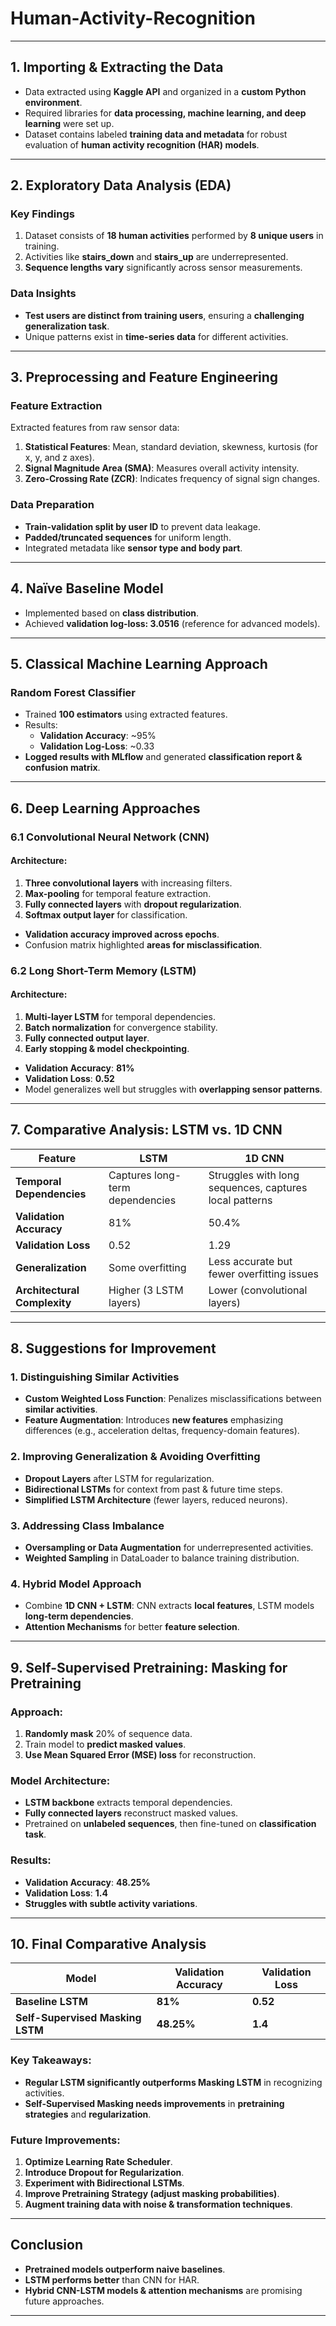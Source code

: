 # Human-Activity-Recognition

---

## 1. Importing & Extracting the Data
- Data extracted using **Kaggle API** and organized in a **custom Python environment**.
- Required libraries for **data processing, machine learning, and deep learning** were set up.
- Dataset contains labeled **training data and metadata** for robust evaluation of **human activity recognition (HAR) models**.

---

## 2. Exploratory Data Analysis (EDA)
### Key Findings
1. Dataset consists of **18 human activities** performed by **8 unique users** in training.
2. Activities like **stairs_down** and **stairs_up** are underrepresented.
3. **Sequence lengths vary** significantly across sensor measurements.

### Data Insights
- **Test users are distinct from training users**, ensuring a **challenging generalization task**.
- Unique patterns exist in **time-series data** for different activities.

---

## 3. Preprocessing and Feature Engineering
### Feature Extraction
Extracted features from raw sensor data:
1. **Statistical Features**: Mean, standard deviation, skewness, kurtosis (for x, y, and z axes).
2. **Signal Magnitude Area (SMA)**: Measures overall activity intensity.
3. **Zero-Crossing Rate (ZCR)**: Indicates frequency of signal sign changes.

### Data Preparation
- **Train-validation split by user ID** to prevent data leakage.
- **Padded/truncated sequences** for uniform length.
- Integrated metadata like **sensor type and body part**.

---

## 4. Naïve Baseline Model
- Implemented based on **class distribution**.
- Achieved **validation log-loss: 3.0516** (reference for advanced models).

---

## 5. Classical Machine Learning Approach
### **Random Forest Classifier**
- Trained **100 estimators** using extracted features.
- Results:
  - **Validation Accuracy**: ~95%
  - **Validation Log-Loss**: ~0.33
- **Logged results with MLflow** and generated **classification report & confusion matrix**.

---

## 6. Deep Learning Approaches
### 6.1 Convolutional Neural Network (CNN)
#### **Architecture**:
1. **Three convolutional layers** with increasing filters.
2. **Max-pooling** for temporal feature extraction.
3. **Fully connected layers** with **dropout regularization**.
4. **Softmax output layer** for classification.

- **Validation accuracy improved across epochs**.
- Confusion matrix highlighted **areas for misclassification**.

### 6.2 Long Short-Term Memory (LSTM)
#### **Architecture**:
1. **Multi-layer LSTM** for temporal dependencies.
2. **Batch normalization** for convergence stability.
3. **Fully connected output layer**.
4. **Early stopping & model checkpointing**.

- **Validation Accuracy**: **81%**
- **Validation Loss**: **0.52**
- Model generalizes well but struggles with **overlapping sensor patterns**.

---

## 7. Comparative Analysis: LSTM vs. 1D CNN
| Feature  | LSTM | 1D CNN |
|----------|------|--------|
| **Temporal Dependencies** | Captures long-term dependencies | Struggles with long sequences, captures local patterns |
| **Validation Accuracy** | 81% | 50.4% |
| **Validation Loss** | 0.52 | 1.29 |
| **Generalization** | Some overfitting | Less accurate but fewer overfitting issues |
| **Architectural Complexity** | Higher (3 LSTM layers) | Lower (convolutional layers) |

---

## 8. Suggestions for Improvement
### 1. Distinguishing Similar Activities
- **Custom Weighted Loss Function**: Penalizes misclassifications between **similar activities**.
- **Feature Augmentation**: Introduces **new features** emphasizing differences (e.g., acceleration deltas, frequency-domain features).

### 2. Improving Generalization & Avoiding Overfitting
- **Dropout Layers** after LSTM for regularization.
- **Bidirectional LSTMs** for context from past & future time steps.
- **Simplified LSTM Architecture** (fewer layers, reduced neurons).

### 3. Addressing Class Imbalance
- **Oversampling or Data Augmentation** for underrepresented activities.
- **Weighted Sampling** in DataLoader to balance training distribution.

### 4. Hybrid Model Approach
- Combine **1D CNN + LSTM**: CNN extracts **local features**, LSTM models **long-term dependencies**.
- **Attention Mechanisms** for better **feature selection**.

---

## 9. Self-Supervised Pretraining: Masking for Pretraining
### **Approach**:
1. **Randomly mask** 20% of sequence data.
2. Train model to **predict masked values**.
3. **Use Mean Squared Error (MSE) loss** for reconstruction.

### **Model Architecture**:
- **LSTM backbone** extracts temporal dependencies.
- **Fully connected layers** reconstruct masked values.
- Pretrained on **unlabeled sequences**, then fine-tuned on **classification task**.

### **Results**:
- **Validation Accuracy**: **48.25%**
- **Validation Loss**: **1.4**
- **Struggles with subtle activity variations**.

---

## 10. Final Comparative Analysis
| Model | Validation Accuracy | Validation Loss |
|--------|------------------|----------------|
| **Baseline LSTM** | **81%** | **0.52** |
| **Self-Supervised Masking LSTM** | **48.25%** | **1.4** |

### **Key Takeaways**:
- **Regular LSTM significantly outperforms Masking LSTM** in recognizing activities.
- **Self-Supervised Masking needs improvements** in **pretraining strategies** and **regularization**.

### **Future Improvements**:
1. **Optimize Learning Rate Scheduler**.
2. **Introduce Dropout for Regularization**.
3. **Experiment with Bidirectional LSTMs**.
4. **Improve Pretraining Strategy (adjust masking probabilities)**.
5. **Augment training data with noise & transformation techniques**.

---

## Conclusion
- **Pretrained models outperform naive baselines**.
- **LSTM performs better** than CNN for HAR.
- **Hybrid CNN-LSTM models & attention mechanisms** are promising future approaches.

---


